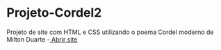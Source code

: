 # Projeto-Cordel2
Projeto de site com HTML e CSS utilizando o poema Cordel moderno de Milton Duarte -<a href="https://frigo1232.github.io/Projeto-Cordel2/"> Abrir site</a>
